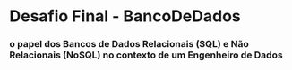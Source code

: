 # Desafio Final - BancoDeDados
### o papel dos Bancos de Dados Relacionais (SQL) e Não Relacionais (NoSQL) no contexto de um Engenheiro de Dados
